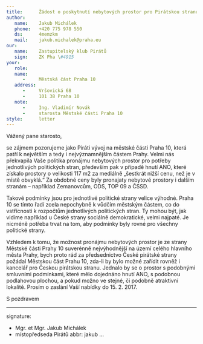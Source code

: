 ```yaml
---
title:      Žádost o poskytnutí nebytových prostor pro Pirátskou stranu
author:
   name:    Jakub Michálek
   phone:   +420 775 978 550
   ds:      4memzkm
   mail:    jakub.michalek@praha.eu
our:
   name:    Zastupitelský klub Pirátů
   sign:    ZK Pha \#4915
your:
   role:    
   name:    
      -     Městská část Praha 10
   address:
      -     Vršovická 68
      -     101 38 Praha 10
   note:
      -     Ing. Vladimír Novák
      -     starosta Městské části Praha 10
style:      letter
---
```


Vážený pane starosto,

se zájmem pozorujeme jako Piráti vývoj na městské části Praha 10, která patří k největším a tedy i nejvýznamnějším částem Prahy. Velmi nás překvapila Vaše politika pronájmu nebytových prostor pro potřeby jednotlivých politických stran, především pak v případě hnutí ANO, které získalo prostory o velikosti 117 m2 za mediálně „šestkrát nižší cenu, než je v místě obvyklá.“ Za obdobné ceny byly pronajaty nebytové prostory i dalším stranám – například Zemanovcům, ODS, TOP 09 a ČSSD.

Takové podmínky jsou pro jednotlivé politické strany velice výhodné. Praha 10 se tímto řadí zcela nepochybně k vůdčím městským částem, co do vstřícnosti k rozpočtům jednotlivých politických stran. Ty mohou být, jak vidíme například u České strany sociálně demokratické, velmi najpaté. Je nicméně potřeba trvat na tom, aby podmínky byly rovné pro všechny politické strany.

Vzhledem k tomu, že možnost pronájmu nebytových prostor je ze strany Městské části Prahy 10 suverénně nejvýhodnější na území celého hlavního města Prahy, bych proto rád za předsednictvo České pirátské strany požádal Městskou část Prahu 10, zda-li by bylo možné zařídit rovněž i kancelář pro Českou pirátskou stranu. Jednalo by se o prostor s podobnými smluvními podmínkami, které mělo dojednáno hnutí ANO, s podobnou podlahovou plochou, a pokud možno ve stejné, či podobně atraktivní lokalitě. Prosím o zaslání Vaší nabídky do 15. 2. 2017.

S pozdravem

---
signature: 
  - Mgr. et Mgr. Jakub Michálek
  - místopředseda Pirátů
abbr:       jakub
...
